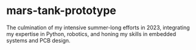 # mars-tank-prototype
The culmination of my intensive summer-long efforts in 2023, integrating my expertise in Python, robotics, and honing my skills in embedded systems and PCB design.
